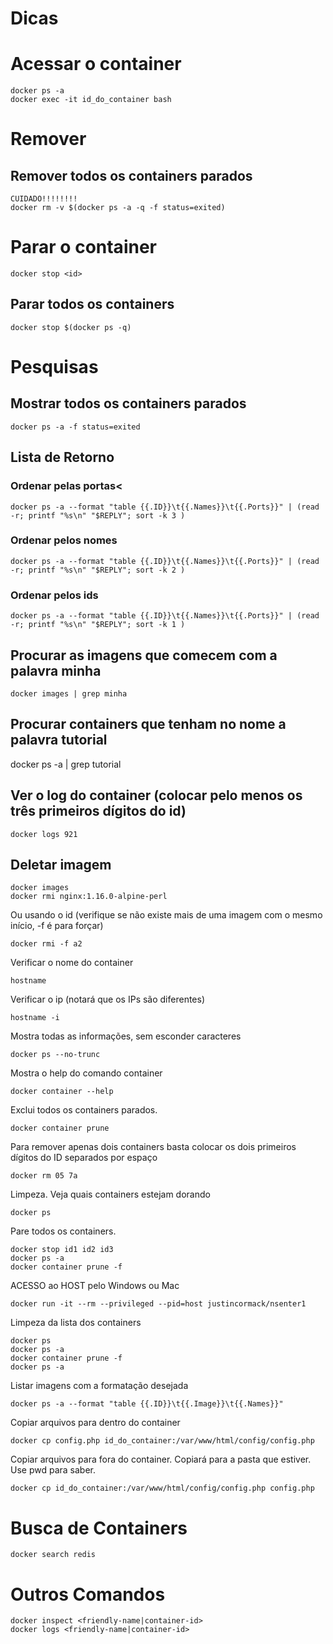 # Dicas
# Acessar o container
```
docker ps -a
docker exec -it id_do_container bash
```

# Remover
## Remover todos os containers parados
```
CUIDADO!!!!!!!!
docker rm -v $(docker ps -a -q -f status=exited)
```

# Parar o container
```
docker stop <id>
```
## Parar todos os containers
```
docker stop $(docker ps -q)
```

# Pesquisas
## Mostrar todos os containers parados
```
docker ps -a -f status=exited
```

## Lista de Retorno
### Ordenar pelas portas<
```
docker ps -a --format "table {{.ID}}\t{{.Names}}\t{{.Ports}}" | (read -r; printf "%s\n" "$REPLY"; sort -k 3 )
```
### Ordenar pelos nomes
```
docker ps -a --format "table {{.ID}}\t{{.Names}}\t{{.Ports}}" | (read -r; printf "%s\n" "$REPLY"; sort -k 2 )
```
### Ordenar pelos ids
```
docker ps -a --format "table {{.ID}}\t{{.Names}}\t{{.Ports}}" | (read -r; printf "%s\n" "$REPLY"; sort -k 1 )
```

## Procurar as imagens que comecem com a palavra minha
```
docker images | grep minha
```
## Procurar containers que tenham no nome a palavra tutorial
docker ps -a | grep tutorial

## Ver o log do container (colocar pelo menos os três primeiros dígitos do id)<br>
```
docker logs 921
```

## Deletar imagem<br>
```
docker images
docker rmi nginx:1.16.0-alpine-perl
```

Ou usando o id (verifique se não existe mais de uma imagem com o mesmo início, -f é para forçar)<br>
```
docker rmi -f a2
```

Verificar o nome do container<br>
```
hostname
```

Verificar o ip (notará que os IPs são diferentes)<br>
```
hostname -i
```

Mostra todas as informações, sem esconder caracteres<br>
```
docker ps --no-trunc
```


Mostra o help do comando container<br>
```
docker container --help
```

Exclui todos os containers parados.<br>
```
docker container prune
```

Para remover apenas dois containers basta colocar os dois primeiros dígitos do ID separados por espaço<br>
```
docker rm 05 7a
```

Limpeza. Veja quais containers estejam dorando<br>
```
docker ps
```

Pare todos os containers.<br>
```
docker stop id1 id2 id3
docker ps -a
docker container prune -f
```

ACESSO ao HOST pelo Windows ou Mac<br>
```
docker run -it --rm --privileged --pid=host justincormack/nsenter1
```

Limpeza da lista dos containers<br>
```
docker ps
docker ps -a
docker container prune -f
docker ps -a
```

Listar imagens com a formatação desejada<br>
```
docker ps -a --format "table {{.ID}}\t{{.Image}}\t{{.Names}}"
```

Copiar arquivos para dentro do container<br>
```
docker cp config.php id_do_container:/var/www/html/config/config.php
```

Copiar arquivos para fora do container. Copiará para a pasta que estiver. Use pwd para saber.<br>
```
docker cp id_do_container:/var/www/html/config/config.php config.php
```
# Busca de Containers
```
docker search redis
```
# Outros Comandos
```
docker inspect <friendly-name|container-id>
docker logs <friendly-name|container-id>
```
